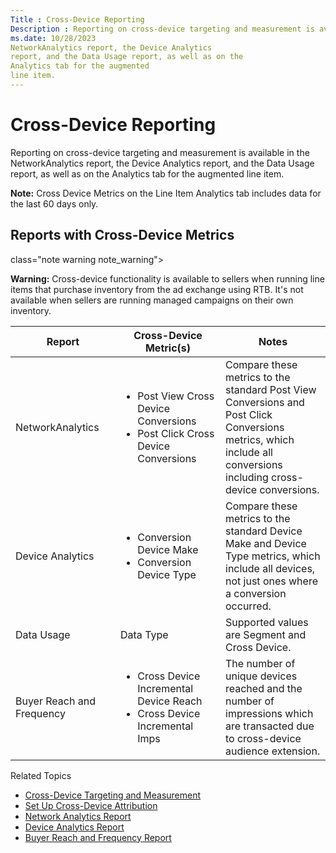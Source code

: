 ```yaml
---
Title : Cross-Device Reporting
Description : Reporting on cross-device targeting and measurement is available in the
ms.date: 10/28/2023
NetworkAnalytics report, the Device Analytics
report, and the Data Usage report, as well as on the
Analytics tab for the augmented
line item.
---
```



# Cross-Device Reporting



Reporting on cross-device targeting and measurement is available in the
NetworkAnalytics report, the Device Analytics
report, and the Data Usage report, as well as on the
Analytics tab for the augmented
line item.





<b>Note:</b> Cross Device Metrics on the Line
Item Analytics tab includes data for the last 60 days only.







## Reports with Cross-Device Metrics



class="note warning note_warning">

<b>Warning:</b> Cross-device functionality is
available to sellers when running line items that purchase inventory
from the ad exchange using RTB. It's not available when sellers are
running managed campaigns on their own inventory.



<table id="cross-device-reporting__table_sbc_pfz_jgb"
class="table frame-all" style="width:100%;">
<colgroup>
<col style="width: 33%" />
<col style="width: 33%" />
<col style="width: 33%" />
</colgroup>
<thead class="thead">
<tr class="header row">
<th id="cross-device-reporting__table_sbc_pfz_jgb__entry__1"
class="entry">Report</th>
<th id="cross-device-reporting__table_sbc_pfz_jgb__entry__2"
class="entry">Cross-Device Metric(s)</th>
<th id="cross-device-reporting__table_sbc_pfz_jgb__entry__3"
class="entry">Notes</th>
</tr>
</thead>
<tbody class="tbody">
<tr class="odd row">
<td class="entry"
headers="cross-device-reporting__table_sbc_pfz_jgb__entry__1"><span
class="ph">NetworkAnalytics</td>
<td class="entry"
headers="cross-device-reporting__table_sbc_pfz_jgb__entry__2"><ul>
<li>Post View Cross Device Conversions</li>
<li>Post Click Cross Device Conversions</li>
</ul></td>
<td class="entry"
headers="cross-device-reporting__table_sbc_pfz_jgb__entry__3">Compare
these metrics to the standard Post View Conversions and Post Click
Conversions metrics, which include all conversions including
cross-device conversions.</td>
</tr>
<tr class="even row">
<td class="entry"
headers="cross-device-reporting__table_sbc_pfz_jgb__entry__1">Device
Analytics</td>
<td class="entry"
headers="cross-device-reporting__table_sbc_pfz_jgb__entry__2"><ul>
<li>Conversion Device Make</li>
<li>Conversion Device Type</li>
</ul></td>
<td class="entry"
headers="cross-device-reporting__table_sbc_pfz_jgb__entry__3">Compare
these metrics to the standard Device Make and Device Type metrics, which
include all devices, not just ones where a conversion occurred.</td>
</tr>
<tr class="odd row">
<td class="entry"
headers="cross-device-reporting__table_sbc_pfz_jgb__entry__1">Data
Usage</td>
<td class="entry"
headers="cross-device-reporting__table_sbc_pfz_jgb__entry__2">Data
Type</td>
<td class="entry"
headers="cross-device-reporting__table_sbc_pfz_jgb__entry__3">Supported
values are Segment and Cross Device.</td>
</tr>
<tr class="even row">
<td class="entry"
headers="cross-device-reporting__table_sbc_pfz_jgb__entry__1">Buyer
Reach and Frequency</td>
<td class="entry"
headers="cross-device-reporting__table_sbc_pfz_jgb__entry__2"><ul>
<li>Cross Device Incremental Device Reach</li>
<li>Cross Device Incremental Imps</li>
</ul></td>
<td class="entry"
headers="cross-device-reporting__table_sbc_pfz_jgb__entry__3">The number
of unique devices reached and the number of impressions which are
transacted due to cross-device audience extension.</td>
</tr>
</tbody>
</table>



Related Topics

- <a href="cross-device-targeting-and-measurement.md" class="xref"
  title="Cross-device targeting and measurement, which can be enabled at the line item level, ties together events or actions for a unique individual that occur on different devices.">Cross-Device
  Targeting and Measurement</a>
- <a href="set-up-cross-device-attribution.md" class="xref"
  title="To attribute conversions across a multi-device consumer journey, you need to ensure your line item is correctly set up, including conversion pixels and segment targeting.">Set
  Up Cross-Device Attribution</a>
- <a href="network-analytics-report.md" class="xref">Network Analytics
  Report</a>
- <a href="device-analytics-report.md" class="xref">Device Analytics
  Report</a>
- <a href="buyer-reach-and-frequency-report.md" class="xref">Buyer Reach
  and Frequency Report</a>






